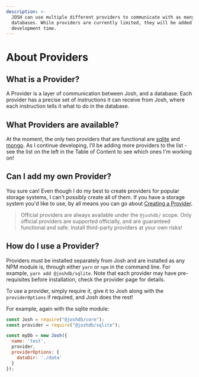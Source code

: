 ```yaml
---
description: >-
  JOSH can use multiple different providers to communicate with as many
  databases. While providers are currently limited, they will be added over
  development time.
---
```


# About Providers

## What is a Provider?

A Provider is a layer of communication between Josh, and a database. Each provider has a precise set of instructions it can receive from Josh, where each instruction tells it what to do in the database.

## What Providers are available?

At the moment, the only two providers that are functional are [sqlite](sqlite.md) and [mongo](mongo.md). As I continue developing, I'll be adding more providers to the list - see the list on the left in the Table of Content to see which ones I'm working on!

## Can I add my own Provider?

You sure can! Even though I do my best to create providers for popular storage systems, I can't possibly create all of them. If you have a storage system you'd like to use, by all means you can go about [Creating a Provider](../development/creating-a-provider.md).

> Official providers are always available under the `@joshdb/` scope. Only official providers are supported officially, and are guaranteed functional and safe. Install third-party providers at your own risks!

## How do I use a Provider?

Providers must be installed separately from Josh and are installed as any NPM module is, through either `yarn` or `npm` in the command line. For example, `yarn add @joshdb/sqlite`. Note that each provider may have pre-requisites before installation, check the provider page for details.

To use a provider, simply require it, give it to Josh along with the `providerOptions` if required, and Josh does the rest!

For example, again with the sqlite module:

```javascript
const Josh = require("@joshdb/core");
const provider = require("@joshdb/sqlite");

const myDb = new Josh({
  name: 'test',
  provider,
  providerOptions: {
    dataDir: './data'
  }
});
```

